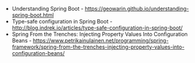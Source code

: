 
* Understanding Spring Boot - https://geowarin.github.io/understanding-spring-boot.html
* Type-safe configuration in Spring Boot - http://blog.indrek.io/articles/type-safe-configuration-in-spring-boot/
* Spring From the Trenches: Injecting Property Values Into Configuration Beans - https://www.petrikainulainen.net/programming/spring-framework/spring-from-the-trenches-injecting-property-values-into-configuration-beans/
